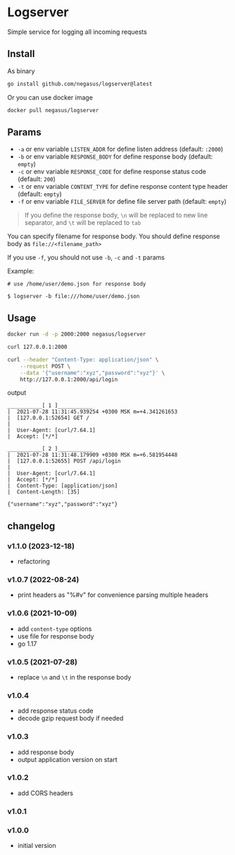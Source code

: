 # Logserver

Simple service for logging all incoming requests

## Install

As binary

```bash
go install github.com/negasus/logserver@latest
```

Or you can use docker image

```bash
docker pull negasus/logserver
```

## Params

- `-a` or env variable `LISTEN_ADDR` for define listen address (default: `:2000`)
- `-b` or env variable `RESPONSE_BODY` for define response body (default: `empty`)
- `-c` or env variable `RESPONSE_CODE` for define response status code (default: `200`)
- `-t` or env variable `CONTENT_TYPE` for define response content type header (default: `empty`)
- `-f` or env variable `FILE_SERVER` for define file server path (default: `empty`)
 
>  If you define the response body, `\n` will be replaced to new line separator, and `\t` will be replaced to `tab` 

You can specify filename for response body. You should define response body as `file://<filename_path>`

If you use `-f`, you should not use `-b`, `-c` and `-t` params

Example:

```
# use /home/user/demo.json for response body

$ logserver -b file:///home/user/demo.json
```

## Usage

```bash
docker run -d -p 2000:2000 negasus/logserver

curl 127.0.0.1:2000

curl --header "Content-Type: application/json" \
    --request POST \
    --data '{"username":"xyz","password":"xyz"}' \
    http://127.0.0.1:2000/api/login
```

output

```
___________[ 1 ]___________
|  2021-07-28 11:31:45.939254 +0300 MSK m=+4.341261653
|  [127.0.0.1:52654] GET /
|
|  User-Agent: [curl/7.64.1]
|  Accept: [*/*]

___________[ 2 ]___________
|  2021-07-28 11:31:48.179909 +0300 MSK m=+6.581954448
|  [127.0.0.1:52655] POST /api/login
|
|  User-Agent: [curl/7.64.1]
|  Accept: [*/*]
|  Content-Type: [application/json]
|  Content-Length: [35]

{"username":"xyz","password":"xyz"}
```

## changelog

### v1.1.0 (2023-12-18)

- refactoring

### v1.0.7 (2022-08-24)

- print headers as "%#v" for convenience parsing multiple headers

### v1.0.6 (2021-10-09)

- add `content-type` options
- use file for response body
- go 1.17

### v1.0.5 (2021-07-28)

- replace `\n` and `\t` in the response body

### v1.0.4

- add response status code
- decode gzip request body if needed

### v1.0.3

- add response body
- output application version on start

### v1.0.2

- add CORS headers

### v1.0.1

### v1.0.0

- initial version
